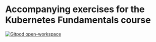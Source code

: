 # Accompanying exercises for the Kubernetes Fundamentals course

[![Gitpod open-workspace](https://img.shields.io/badge/Gitpod-ready--to--code-908a85?logo=gitpod)](https://gitpod.io/from-referrer/)


